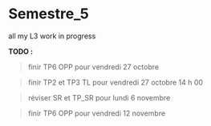 # Semestre_5
all my L3 work in progress


**TODO :**
> finir TP6 OPP pour vendredi 27 octobre

> finir TP2 et TP3 TL pour vendredi 27 octobre 14 h 00

> réviser SR et TP_SR pour lundi 6 novembre

> finir TP6 OPP pour vendredi 12 novembre
